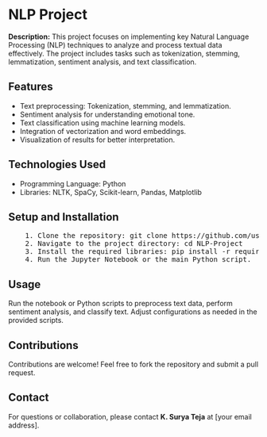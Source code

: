 <!DOCTYPE html>
<html lang="en">
<head>
    <meta charset="UTF-8">
    <meta name="viewport" content="width=device-width, initial-scale=1.0">
    <title>README - NLP Project</title>
</head>
<body>
    <h1>NLP Project</h1>
    <p><strong>Description:</strong> This project focuses on implementing key Natural Language Processing (NLP) techniques to analyze and process textual data effectively. The project includes tasks such as tokenization, stemming, lemmatization, sentiment analysis, and text classification.</p>

<h2>Features</h2>
<ul>
    <li>Text preprocessing: Tokenization, stemming, and lemmatization.</li>
    <li>Sentiment analysis for understanding emotional tone.</li>
    <li>Text classification using machine learning models.</li>
    <li>Integration of vectorization and word embeddings.</li>
    <li>Visualization of results for better interpretation.</li>
</ul>

<h2>Technologies Used</h2>
<ul>
    <li>Programming Language: Python</li>
    <li>Libraries: NLTK, SpaCy, Scikit-learn, Pandas, Matplotlib</li>
</ul>

<h2>Setup and Installation</h2>
<pre>
    1. Clone the repository: git clone https://github.com/username/NLP-Project.git
    2. Navigate to the project directory: cd NLP-Project
    3. Install the required libraries: pip install -r requirements.txt
    4. Run the Jupyter Notebook or the main Python script.
</pre>

<h2>Usage</h2>
<p>Run the notebook or Python scripts to preprocess text data, perform sentiment analysis, and classify text. Adjust configurations as needed in the provided scripts.</p>

<h2>Contributions</h2>
<p>Contributions are welcome! Feel free to fork the repository and submit a pull request.</p>

<h2>Contact</h2>
<p>For questions or collaboration, please contact <strong>K. Surya Teja</strong> at [your email address].</p>
</body>
</html>
